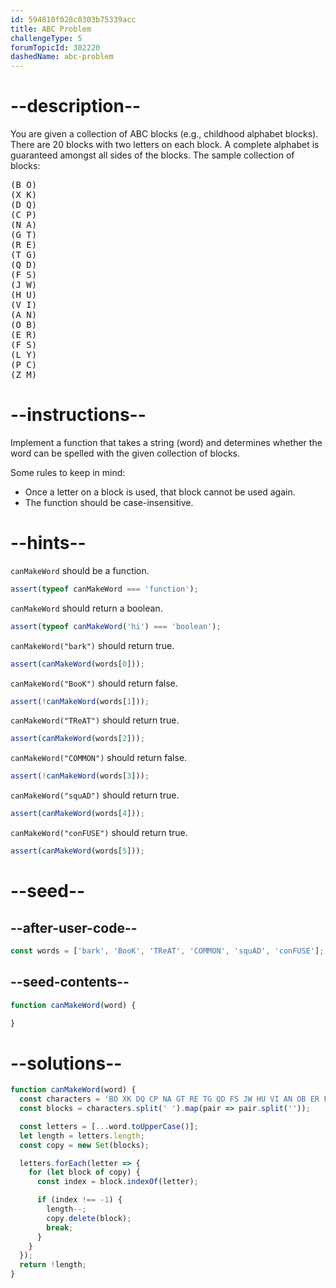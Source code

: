 ```yaml
---
id: 594810f028c0303b75339acc
title: ABC Problem
challengeType: 5
forumTopicId: 302220
dashedName: abc-problem
---
```


# --description--

You are given a collection of ABC blocks (e.g., childhood alphabet blocks). There are 20 blocks with two letters on each block. A complete alphabet is guaranteed amongst all sides of the blocks. The sample collection of blocks:

<pre>(B O)
(X K)
(D Q)
(C P)
(N A)
(G T)
(R E)
(T G)
(Q D)
(F S)
(J W)
(H U)
(V I)
(A N)
(O B)
(E R)
(F S)
(L Y)
(P C)
(Z M)
</pre>

# --instructions--

Implement a function that takes a string (word) and determines whether the word can be spelled with the given collection of blocks.

Some rules to keep in mind:

<ul>
  <li>Once a letter on a block is used, that block cannot be used again.</li>
  <li>The function should be case-insensitive.</li>
</ul>

# --hints--

`canMakeWord` should be a function.

```js
assert(typeof canMakeWord === 'function');
```

`canMakeWord` should return a boolean.

```js
assert(typeof canMakeWord('hi') === 'boolean');
```

`canMakeWord("bark")` should return true.

```js
assert(canMakeWord(words[0]));
```

`canMakeWord("BooK")` should return false.

```js
assert(!canMakeWord(words[1]));
```

`canMakeWord("TReAT")` should return true.

```js
assert(canMakeWord(words[2]));
```

`canMakeWord("COMMON")` should return false.

```js
assert(!canMakeWord(words[3]));
```

`canMakeWord("squAD")` should return true.

```js
assert(canMakeWord(words[4]));
```

`canMakeWord("conFUSE")` should return true.

```js
assert(canMakeWord(words[5]));
```

# --seed--

## --after-user-code--

```js
const words = ['bark', 'BooK', 'TReAT', 'COMMON', 'squAD', 'conFUSE'];
```

## --seed-contents--

```js
function canMakeWord(word) {

}
```

# --solutions--

```js
function canMakeWord(word) {
  const characters = 'BO XK DQ CP NA GT RE TG QD FS JW HU VI AN OB ER FS LY PC ZM';
  const blocks = characters.split(' ').map(pair => pair.split(''));

  const letters = [...word.toUpperCase()];
  let length = letters.length;
  const copy = new Set(blocks);

  letters.forEach(letter => {
    for (let block of copy) {
      const index = block.indexOf(letter);

      if (index !== -1) {
        length--;
        copy.delete(block);
        break;
      }
    }
  });
  return !length;
}
```
